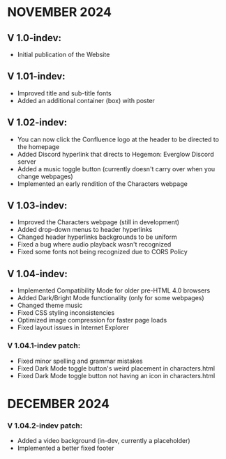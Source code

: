 # NOVEMBER 2024

## V 1.0-indev:
- Initial publication of the Website

## V 1.01-indev:
- Improved title and sub-title fonts
- Added an additional container (box) with poster

## V 1.02-indev:
- You can now click the Confluence logo at the header to be directed to the homepage
- Added Discord hyperlink that directs to Hegemon: Everglow Discord server
- Added a music toggle button (currently doesn't carry over when you change webpages)
- Implemented an early rendition of the Characters webpage

## V 1.03-indev:
- Improved the Characters webpage (still in development)
- Added drop-down menus to header hyperlinks
- Changed header hyperlinks backgrounds to be uniform
- Fixed a bug where audio playback wasn't recognized
- Fixed some fonts not being recognized due to CORS Policy

## V 1.04-indev:
- Implemented Compatibility Mode for older pre-HTML 4.0 browsers
- Added Dark/Bright Mode functionality (only for some webpages)
- Changed theme music
- Fixed CSS styling inconsistencies
- Optimized image compression for faster page loads
- Fixed layout issues in Internet Explorer

### V 1.04.1-indev patch:
- Fixed minor spelling and grammar mistakes
- Fixed Dark Mode toggle button's weird placement in characters.html
- Fixed Dark Mode toggle button not having an icon in characters.html

# DECEMBER 2024

### V 1.04.2-indev patch:
- Added a video background (in-dev, currently a placeholder)
- Implemented a better fixed footer
